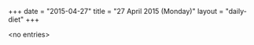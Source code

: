 +++
date = "2015-04-27"
title = "27 April 2015 (Monday)"
layout = "daily-diet"
+++

<p>&lt;no entries&gt;</p>